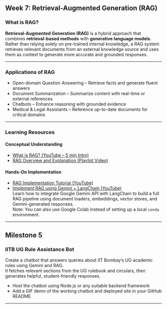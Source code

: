 ## Week 7: Retrieval-Augmented Generation (RAG)

### What is RAG?

**Retrieval-Augmented Generation (RAG)** is a hybrid approach that combines **retrieval-based methods** with **generative language models**. Rather than relying solely on pre-trained internal knowledge, a RAG system retrieves relevant documents from an external knowledge source and uses them as context to generate more accurate and grounded responses.

---

### Applications of RAG

- Open-domain Question Answering – Retrieve facts and generate fluent answers  
- Document Summarization – Summarize content with real-time or external references  
- Chatbots – Enhance reasoning with grounded evidence  
- Medical & Legal Assistants – Reference up-to-date documents for critical domains  

---

### Learning Resources

#### Conceptual Understanding
- [What is RAG? (YouTube – 5 min Intro)](https://www.youtube.com/watch?v=T-D1OfcDW1M)  
- [RAG Overview and Explanation (Playlist Video)](https://www.youtube.com/watch?v=X0btK9X0Xnk&t=3184s)  

#### Hands-On Implementation
- [RAG Implementation Tutorial (YouTube)](https://www.youtube.com/watch?v=J5_-l7WIO_w&t=4s)  
- [Implement RAG using Gemini + LangChain (YouTube)](https://www.youtube.com/watch?v=uus5eLz6smA)  
  Learn how to integrate Google Gemini API with LangChain to build a full RAG pipeline using document loaders, embeddings, vector stores, and Gemini-generated responses.  
  Note: You can also use Google Colab instead of setting up a local `conda` environment.

---

## Milestone 5  
### IITB UG Rule Assistance Bot

Create a chatbot that answers queries about IIT Bombay’s UG academic rules using Gemini and RAG.  
It fetches relevant sections from the UG rulebook and circulars, then generates helpful, student-friendly responses.

- Host the chatbot using Node.js or any suitable backend framework  
- Add a GIF demo of the working chatbot and deployed site in your GitHub README

---
